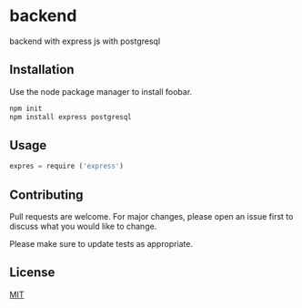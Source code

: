 # backend

backend with express js with postgresql

## Installation

Use the node package manager to install foobar.

```bash
npm init
npm install express postgresql
```

## Usage

```python
expres = require ('express')
```

## Contributing
Pull requests are welcome. For major changes, please open an issue first to discuss what you would like to change.

Please make sure to update tests as appropriate.

## License
[MIT](https://choosealicense.com/licenses/mit/)
